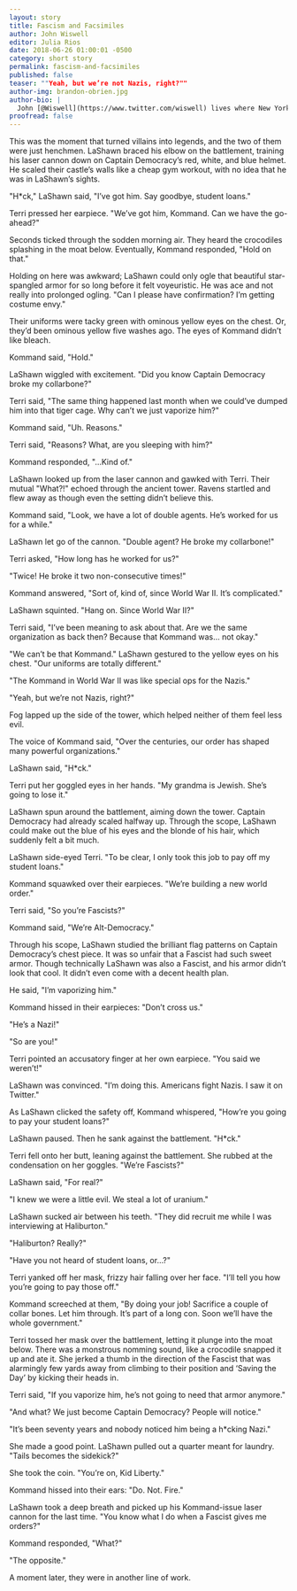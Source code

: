 ```yaml
---
layout: story
title: Fascism and Facsimiles
author: John Wiswell
editor: Julia Rios
date: 2018-06-26 01:00:01 -0500
category: short story
permalink: fascism-and-facsimiles
published: false
teaser: ""Yeah, but we’re not Nazis, right?""
author-img: brandon-obrien.jpg
author-bio: |
  John [@Wiswell](https://www.twitter.com/wiswell) lives where New York keeps all its trees. This is John's third story in _Fireside Magazine_, following ["Bones at the Door"](https://firesidefiction.com/issue27/chapter/bones-at-the-door/) and ["A Silhouette Against Armageddon."](https://firesidefiction.com/a-silhouette-against-armageddon) His fiction has also appeared in _Daily Science Fiction_, _Pseudopod_, and most recently in _Diabolical Plots_ and _Robot Dinosaurs_. Superhero comics helped teach him to read and so he's fiercely loyal to them, especially when they betray themselves.
proofread: false
---
```


This was the moment that turned villains into legends, and the two of them were just henchmen. LaShawn braced his elbow on the battlement, training his laser cannon down on Captain Democracy’s red, white, and blue helmet. He scaled their castle’s walls like a cheap gym workout, with no idea that he was in LaShawn’s sights.

"H*ck," LaShawn said, "I’ve got him. Say goodbye, student loans."

Terri pressed her earpiece. "We’ve got him, Kommand. Can we have the go-ahead?"

Seconds ticked through the sodden morning air. They heard the crocodiles splashing in the moat below. Eventually, Kommand responded, "Hold on that."

Holding on here was awkward; LaShawn could only ogle that beautiful star-spangled armor for so long before it felt voyeuristic. He was ace and not really into prolonged ogling. "Can I please have confirmation? I’m getting costume envy."

Their uniforms were tacky green with ominous yellow eyes on the chest. Or, they’d been ominous yellow five washes ago. The eyes of Kommand didn’t like bleach.

Kommand said, "Hold."

LaShawn wiggled with excitement. "Did you know Captain Democracy broke my collarbone?"

Terri said, "The same thing happened last month when we could’ve dumped him into that tiger cage. Why can’t we just vaporize him?"

Kommand said, "Uh. Reasons."

Terri said, "Reasons? What, are you sleeping with him?"

Kommand responded, "…Kind of."

LaShawn looked up from the laser cannon and gawked with Terri. Their mutual "What?!" echoed through the ancient tower. Ravens startled and flew away as though even the setting didn’t believe this.

Kommand said, "Look, we have a lot of double agents. He’s worked for us for a while."

LaShawn let go of the cannon. "Double agent? He broke my collarbone!"

Terri asked, "How long has he worked for us?"

"Twice! He broke it two non-consecutive times!"

Kommand answered, "Sort of, kind of, since World War II. It’s complicated."

LaShawn squinted. "Hang on. Since World War II?"

Terri said, "I’ve been meaning to ask about that. Are we the same organization as back then? Because that Kommand was… not okay."

"We can’t be that Kommand." LaShawn gestured to the yellow eyes on his chest. "Our uniforms are totally different."
 
"The Kommand in World War II was like special ops for the Nazis."

"Yeah, but we’re not Nazis, right?"

Fog lapped up the side of the tower, which helped neither of them feel less evil.
 
The voice of Kommand said, "Over the centuries, our order has shaped many powerful organizations."

LaShawn said, "H*ck."

Terri put her goggled eyes in her hands. "My grandma is Jewish. She’s going to lose it."

LaShawn spun around the battlement, aiming down the tower. Captain Democracy had already scaled halfway up. Through the scope, LaShawn could make out the blue of his eyes and the blonde of his hair, which suddenly felt a bit much.

LaShawn side-eyed Terri. "To be clear, I only took this job to pay off my student loans."

Kommand squawked over their earpieces. "We’re building a new world order."

Terri said, "So you’re Fascists?"

Kommand said, "We’re Alt-Democracy."

Through his scope, LaShawn studied the brilliant flag patterns on Captain Democracy’s chest piece. It was so unfair that a Fascist had such sweet armor. Though technically LaShawn was also a Fascist, and his armor didn’t look that cool. It didn’t even come with a decent health plan.

He said, "I’m vaporizing him."

Kommand hissed in their earpieces: "Don’t cross us."

"He’s a Nazi!"

"So are you!"

Terri pointed an accusatory finger at her own earpiece. "You said we weren’t!"

LaShawn was convinced. "I’m doing this. Americans fight Nazis. I saw it on Twitter."

As LaShawn clicked the safety off, Kommand whispered, "How’re you going to pay your student loans?"

LaShawn paused. Then he sank against the battlement. "H*ck."

Terri fell onto her butt, leaning against the battlement. She rubbed at the condensation on her goggles. "We’re Fascists?"

LaShawn said, "For real?"

"I knew we were a little evil. We steal a lot of uranium."

LaShawn sucked air between his teeth. "They did recruit me while I was interviewing at Haliburton."

"Haliburton? Really?"

"Have you not heard of student loans, or…?"

Terri yanked off her mask, frizzy hair falling over her face. "I’ll tell you how you’re going to pay those off."

Kommand screeched at them, "By doing your job! Sacrifice a couple of collar bones. Let him through. It’s part of a long con. Soon we’ll have the whole government."

Terri tossed her mask over the battlement, letting it plunge into the moat below. There was a monstrous nomming sound, like a crocodile snapped it up and ate it. She jerked a thumb in the direction of the Fascist that was alarmingly few yards away from climbing to their position and ‘Saving the Day’ by kicking their heads in.

Terri said, "If you vaporize him, he’s not going to need that armor anymore."

"And what? We just become Captain Democracy? People will notice."

"It’s been seventy years and nobody noticed him being a h*cking Nazi."

She made a good point. LaShawn pulled out a quarter meant for laundry. "Tails becomes the sidekick?"

She took the coin. "You’re on, Kid Liberty."

Kommand hissed into their ears: "Do. Not. Fire."

LaShawn took a deep breath and picked up his Kommand-issue laser cannon for the last time. "You know what I do when a Fascist gives me orders?"

Kommand responded, "What?"

"The opposite."

A moment later, they were in another line of work.

